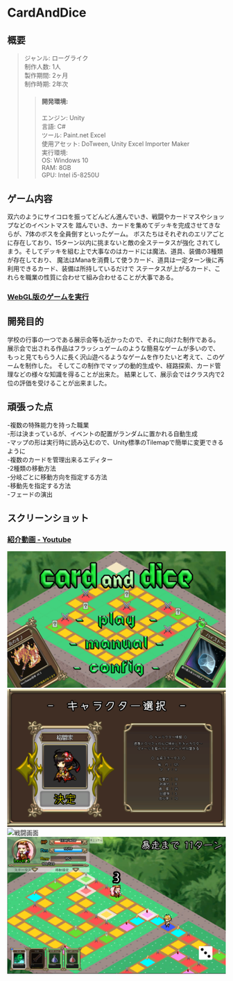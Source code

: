 # CardAndDice
## 概要<br>
>ジャンル: ローグライク  
>制作人数: 1人  
>製作期間: 2ヶ月  
>制作時期: 2年次  
>>#### 開発環境:  
>>エンジン: Unity  
>>言語: C#  
>>ツール: Paint.net Excel  
>>使用アセット: DoTween, Unity Excel Importer Maker  
>実行環境:  
>>OS: Windows 10  
>>RAM: 8GB  
>>GPU: Intel i5-8250U  
  
## ゲーム内容  
双六のようにサイコロを振ってどんどん進んでいき、戦闘やカードマスやショップなどのイベントマスを
踏んでいき、カードを集めてデッキを完成させてきならが、7体のボスを全員倒すといったゲーム。
ボスたちはそれぞれのエリアごとに存在しており、15ターン以内に挑まないと敵の全ステータスが強化
されてしまう。そしてデッキを組む上で大事なのはカードには魔法、道具、装備の3種類が存在しており、
魔法はManaを消費して使うカード、道具は一定ターン後に再利用できるカード、装備は所持しているだけで
ステータスが上がるカード、これらを職業の性質に合わせて組み合わせることが大事である。 
  
### [WebGL版のゲームを実行](https://saradabapepe.github.io/WebGL_CardAndDice/)
  
## 開発目的  
学校の行事の一つである展示会等も近かったので、それに向けた制作である。
展示会で出される作品はフラッシュゲームのような簡易なゲームが多いので、
もっと見てもらう人に長く沢山遊べるようなゲームを作りたいと考えて、このゲームを制作した。
そしてこの制作でマップの動的生成や、経路探索、カード管理などの様々な知識を得ることが出来た。
結果として、展示会ではクラス内で2位の評価を受けることが出来ました。  
  
## 頑張った点  
-複数の特殊能力を持った職業  
-形は決まっているが、イベントの配置がランダムに置かれる自動生成  
	-マップの形は実行時に読み込むので、Unity標準のTilemapで簡単に変更できるように  
-複数のカードを管理出来るエディター  
-2種類の移動方法  
	-分岐ごとに移動方向を指定する方法  
	-移動先を指定する方法  
-フェードの演出  
  
## スクリーンショット  
  
### [紹介動画 - Youtube](https://www.youtube.com/watch?v=WkhDCEypmUI)
  
![タイトル](ScreenShot/s1.png)
![職業選択](ScreenShot/s2.png)
![戦闘画面](ScreenShot/s3.png)
![マップ移動](ScreenShot/s4.png)

